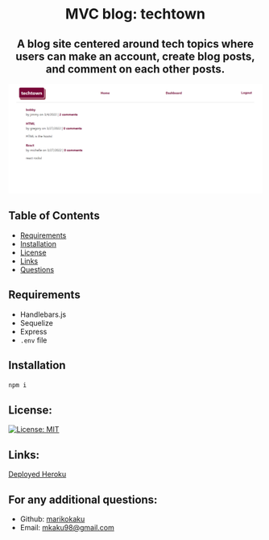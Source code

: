 <h1 align="center"> MVC blog: techtown  </h1>
  
<h2 align="center"> A blog site centered around tech topics where users can make an account, create blog posts, and comment on each other posts. </h2>

![screenshot](/public/screenshot/screenshot.png)

## Table of Contents
- [Requirements](#requirements)
- [Installation](#installation)
- [License](#license)
- [Links](#links)
- [Questions](#questions)

## Requirements 

* Handlebars.js 
* Sequelize
* Express
* `.env` file 

## Installation 

`npm i`

## License:

[![License: MIT](https://img.shields.io/badge/License-MIT-yellow.svg)](https://opensource.org/licenses/MIT)

## Links: 

[Deployed Heroku](https://techtown-blog.herokuapp.com)

## For any additional questions:
- Github: [marikokaku](https://github.com/marikokaku)
- Email: mkaku98@gmail.com

